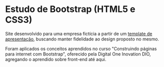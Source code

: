 # Estudo de Bootstrap (HTML5 e CSS3)

Site desenvolvido para uma empresa fictícia a partir de um [template de apresentação](https://www.canva.com/pt_br/modelos/EAEnmvJk0fk-creme-e-marrom-simples-foto-de-comida-apresentacao-de-marketing-de-vendas/), buscando manter fidelidade ao design proposto no mesmo.

Foram aplicados os conceitos aprendidos no curso "Construindo páginas para internet com Bootstrap", oferecido pela Digital One Inovation DIO, agregando o aprendido sobre front-end até aqui.

